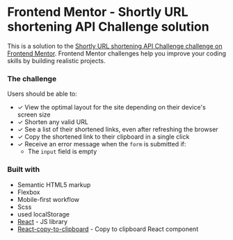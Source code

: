 # Frontend Mentor - Shortly URL shortening API Challenge solution

This is a solution to the [Shortly URL shortening API Challenge challenge on Frontend Mentor](https://www.frontendmentor.io/challenges/url-shortening-api-landing-page-2ce3ob-G). Frontend Mentor challenges help you improve your coding skills by building realistic projects.

### The challenge

Users should be able to:

- ✓ View the optimal layout for the site depending on their device's screen size
- ✓ Shorten any valid URL
- ✓ See a list of their shortened links, even after refreshing the browser
- ✓ Copy the shortened link to their clipboard in a single click
- ✓ Receive an error message when the `form` is submitted if:
  - The `input` field is empty

### Built with

- Semantic HTML5 markup
- Flexbox
- Mobile-first workflow
- Scss
- used localStorage
- [React](https://reactjs.org/) - JS library
- [React-copy-to-clipboard](https://www.npmjs.com/package/react-copy-to-clipboard) - Copy to clipboard React component
